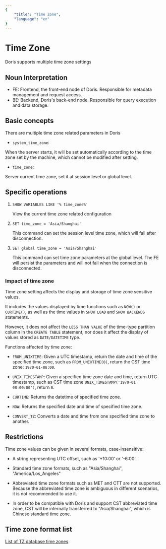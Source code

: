 ```yaml
---
{
    "title": "Time Zone",
    "language": "en"
}
---
```


<!-- 
Licensed to the Apache Software Foundation (ASF) under one
or more contributor license agreements.  See the NOTICE file
distributed with this work for additional information
regarding copyright ownership.  The ASF licenses this file
to you under the Apache License, Version 2.0 (the
"License"); you may not use this file except in compliance
with the License.  You may obtain a copy of the License at

  http://www.apache.org/licenses/LICENSE-2.0

Unless required by applicable law or agreed to in writing,
software distributed under the License is distributed on an
"AS IS" BASIS, WITHOUT WARRANTIES OR CONDITIONS OF ANY
KIND, either express or implied.  See the License for the
specific language governing permissions and limitations
under the License.
-->

# Time Zone

Doris supports multiple time zone settings

## Noun Interpretation

* FE: Frontend, the front-end node of Doris. Responsible for metadata management and request access.
* BE: Backend, Doris's back-end node. Responsible for query execution and data storage.

## Basic concepts

There are multiple time zone related parameters in Doris

* `system_time_zone`:

When the server starts, it will be set automatically according to the time zone set by the machine, which cannot be modified after setting.

* `time_zone`:

Server current time zone, set it at session level or global level.

## Specific operations

1. `SHOW VARIABLES LIKE '% time_zone%'`

    View the current time zone related configuration

2. `SET time_zone = 'Asia/Shanghai'`

    This command can set the session level time zone, which will fail after disconnection.

3. `SET global time_zone = 'Asia/Shanghai'`
   
    This command can set time zone parameters at the global level. The FE will persist the parameters and will not fail when the connection is disconnected.

### Impact of time zone

Time zone setting affects the display and storage of time zone sensitive values.

It includes the values displayed by time functions such as `NOW()` or `CURTIME()`, as well as the time values in `SHOW LOAD` and `SHOW BACKENDS` statements.

However, it does not affect the `LESS THAN VALUE` of the time-type partition column in the `CREATE TABLE` statement, nor does it affect the display of values stored as `DATE/DATETIME` type.

Functions affected by time zone:

* `FROM_UNIXTIME`: Given a UTC timestamp, return the date and time of the specified time zone, such as `FROM_UNIXTIME(0)`, return the CST time zone: `1970-01-08:00`.

* `UNIX_TIMESTAMP`: Given a specified time zone date and time, return UTC timestamp, such as CST time zone `UNIX_TIMESTAMP('1970-01 08:00:00')`, return `0`.

* `CURTIME`: Returns the datetime of specified time zone.

* `NOW`: Returns the specified date and time of specified time zone.

* `CONVERT_TZ`: Converts a date and time from one specified time zone to another.

## Restrictions

Time zone values can be given in several formats, case-insensitive:

* A string representing UTC offset, such as '+10:00' or '-6:00'.

* Standard time zone formats, such as "Asia/Shanghai", "America/Los_Angeles"

* Abbreviated time zone formats such as MET and CTT are not supported. Because the abbreviated time zone is ambiguous in different scenarios, it is not recommended to use it.

* In order to be compatible with Doris and support CST abbreviated time zone, CST will be internally transferred to "Asia/Shanghai", which is Chinese standard time zone.

## Time zone format list

[List of TZ database time zones](https://en.wikipedia.org/wiki/List_of_tz_database_time_zones)
